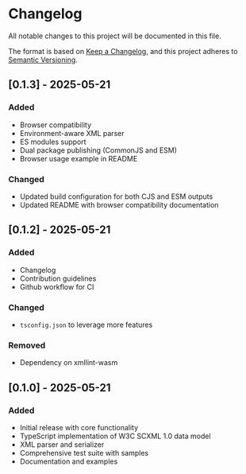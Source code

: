 # Changelog

All notable changes to this project will be documented in this file.

The format is based on [Keep a Changelog](https://keepachangelog.com/en/1.0.0/),
and this project adheres to [Semantic Versioning](https://semver.org/spec/v2.0.0.html).

## [0.1.3] - 2025-05-21

### Added
- Browser compatibility
- Environment-aware XML parser
- ES modules support
- Dual package publishing (CommonJS and ESM)
- Browser usage example in README

### Changed
- Updated build configuration for both CJS and ESM outputs
- Updated README with browser compatibility documentation

## [0.1.2] - 2025-05-21

### Added
- Changelog
- Contribution guidelines
- Github workflow for CI

### Changed
- `tsconfig.json` to leverage more features

### Removed
- Dependency on xmllint-wasm


## [0.1.0] - 2025-05-21

### Added
- Initial release with core functionality
- TypeScript implementation of W3C SCXML 1.0 data model
- XML parser and serializer
- Comprehensive test suite with samples
- Documentation and examples
